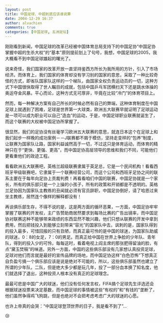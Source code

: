 ```yaml
---
layout: post
title: 中国足球、中超到底应该谁说算
date: 2004-12-29 16:37
author: alvachien
comments: true
categories: [中国足球, 五洲足坛]
---
```

刚刚看到新闻，中国足球的改革已经被中国体育总局支持下的中国足协“中国足协掌握中超的生杀大权”的“基本”原则提前划上了句号，我想，中国足球的2005，我大概看不到中国足球雄起的曙光了。

说来奇怪，我们国家的改革开放一直坚持鉴西方所长为我所用的方针，引入了市场经济。而体育上，我们国家的体育却没有学习别的国家的意思，采取了一种比较奇怪的方式，即省队国家队这样的一个梯队，由国家全权负责运动员的一切，这种方式下中国很快取得了世人瞩目的成就，包括中国乒乓军团横扫天下还是跳水体操的奥运夺金风暴。平心而论，这种方式无可厚非，毕竟在比较“冷门”的体育项目上。

然而，每一种解决方案有自己所长的时候必然有自己的弊端，这种体育制度在中国足球上就遇到了困难，足球是世界第一大球类，欧洲五大联赛早就证明了足球运动是一项可以成为职业可以自己“造血”的运动，于是，中国足球职业联赛就诞生了，而这个联赛的大权被中国足协所掌握了。

很显然，我们的足协没有丝毫学习欧洲五大联赛的意思，就连日本这个在足球上和我们起步一样晚的成功案例－－J联赛都不屑于模仿，坚持走变样的“包养”制度，让联赛为国家队让路，国家利益诚然高于一切，不过这只是体育运动，而体育的精神只在于“更快、更强、更高”，而中国足协高层领导的思维和我们不同，可能他们更看重他们的政迹工程。

看看欧洲五大联赛吧，英格兰超级联赛隶属于英足总，它是一个民间机构！看看西班牙甲级联赛吧，它隶属于一个联赛经营公司，而这个公司和西班牙足协之间的联系主要在于每年向足协上贡裁判费！再看看咱们中国的联赛，中国足协就是一个家长，所有的俱乐部只是一个上操的小孩子，所有的政策和开销都是不透明的。英格兰足协因为国家队主教练的丑闻就必须有官员辞职，中国足协倒好，请了哈恩过来坐主教练，居然连个像样的解释都没有！

再谈俱乐部生存，不得不说的是，这是两方面的循环恶果，一方面，中国足协牢牢掌握了联赛的开发权，主广告赞助商居然要求到每场比赛的广告出镜率，而中国足协对联赛这种不能够带来政绩的东西显然不敢兴趣，他们只想从联赛的开发中拿到费用，然后把钱投入到能够立刻带来“容光”的国家队中去，讽刺的是，国家队得到的投入最多，可惜回报的只有丑陋，而真正最可怜的是中国的球迷，为国家队助威的球迷，0：8的女足，7：0的男足。而真正给中国在世界上争脸的少年队、青年队，得到的投入少的可怜，每每这时，看着电视上阎主席的那张肥得留油的脸，有点“黛玉焚稿”的味道。另外一方面，中国的这些俱乐部没有几家想认真投资足球，足球对他们而言就是最好的宣传品牌的场地，而中国足协这样“白色恐怖”下想真正自负盈亏搞一个俱乐部应该是说是绝对不可能的，所以，这些俱乐部虽然也建立了所谓的少年队，二队，但是绝大多少都是玩几年，投了一部分血本换了知名度，他们就选择了退出，这种投资人根本没有真正的足球理念。

最最可悲是中国广大的球迷，他们没有任何发言权，FIFA搞个足球先生评选还会根据球迷投票来决定基数，而中国足球的事情被这些“有权的”和“有钱的”垄断了，他们虽然争得鸡飞狗跳，但是也绝对不会把考虑考虑广大的球迷的心愿。

也许上帝真的会哭：“中国足球登顶世界的日子，我是看不到了”...

:cry:
